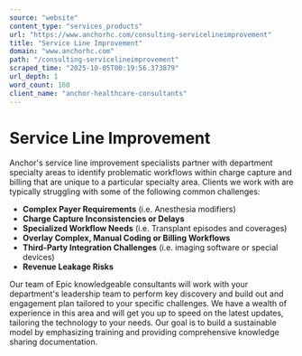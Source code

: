 ```yaml
---
source: "website"
content_type: "services_products"
url: "https://www.anchorhc.com/consulting-servicelineimprovement"
title: "Service Line Improvement"
domain: "www.anchorhc.com"
path: "/consulting-servicelineimprovement"
scraped_time: "2025-10-05T00:19:56.373879"
url_depth: 1
word_count: 160
client_name: "anchor-healthcare-consultants"
---
```


# Service Line Improvement

Anchor's service line improvement specialists partner with department specialty areas to identify problematic workflows within charge capture and billing that are unique to a particular specialty area. Clients we work with are typically struggling with some of the following common challenges:

- **Complex Payer Requirements** (i.e. Anesthesia modifiers)
- **Charge Capture Inconsistencies or Delays**
- **Specialized Workflow Needs** (i.e. Transplant episodes and coverages)
- **Overlay Complex, Manual Coding or Billing Workflows**
- **Third-Party Integration Challenges** (i.e. imaging software or special devices)
- **Revenue Leakage Risks**

Our team of Epic knowledgeable consultants will work with your department's leadership team to perform key discovery and build out and engagement plan tailored to your specific challenges. We have a wealth of experience in this area and will get you up to speed on the latest updates, tailoring the technology to your needs. Our goal is to build a sustainable model by emphasizing training and providing comprehensive knowledge sharing documentation.